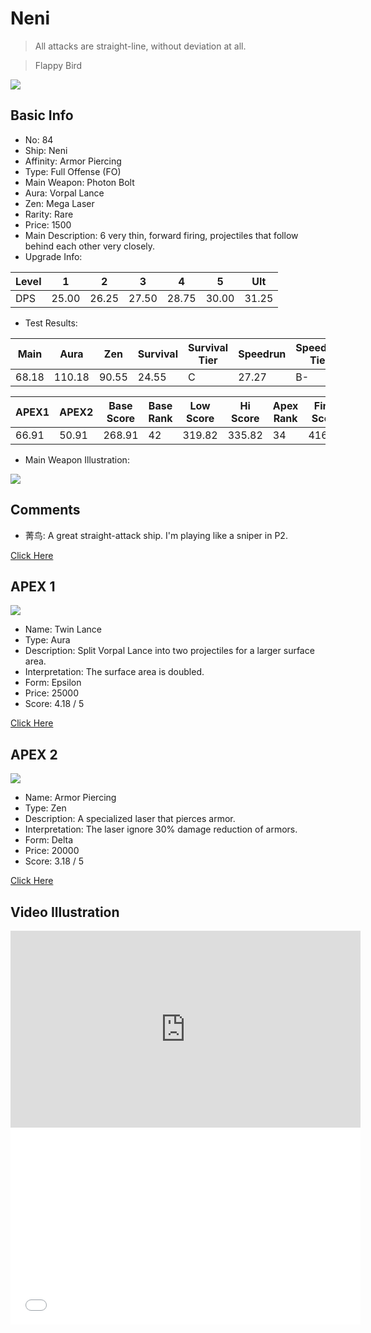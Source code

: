 # Neni

> All attacks are straight-line, without deviation at all.

> Flappy Bird

<img src="/ships/ship_84.png" style={{zoom:1}}/>

## Basic Info

- No: 84
- Ship: Neni
- Affinity: Armor Piercing
- Type: Full Offense (FO)
- Main Weapon: Photon Bolt
- Aura: Vorpal Lance
- Zen: Mega Laser
- Rarity: Rare
- Price: 1500
- Main Description: 6 very thin, forward firing, projectiles that follow behind each other very closely.
- Upgrade Info: 

| Level | 1 | 2 | 3 | 4 | 5 | Ult |
|--|--|--|--|--|--|--|
| DPS | 25.00 | 26.25 | 27.50 | 28.75 | 30.00 | 31.25 |

- Test Results: 

| Main | Aura | Zen | Survival | Survival Tier | Speedrun | Speedrun Tier | Fun | Fun Tier |
|--|--|--|--|--|--|--|--|--|
| 68.18 | 110.18 | 90.55 | 24.55 | C | 27.27 | B- | 28.36 | C+ |

| APEX1 | APEX2 | Base Score | Base Rank | Low Score | Hi Score | Apex Rank | Final Score | FinalRank |
|--|--|--|--|--|--|--|--|--|
| 66.91 | 50.91 | 268.91 | 42 | 319.82 | 335.82 | 34 | 416.00 | 50 |

- Main Weapon Illustration:

<img src="/illustration/main_84.gif" style={{zoom:1}}/>

## Comments

- 菁鸟: A great straight-attack ship. I'm playing like a sniper in P2.

[Click Here](https://gamefaqs.gamespot.com/iphone/193681-phoenix-ii/faqs/76704/ship-details-part-9#neni)

## APEX 1

<img src="/ships/ship_84_apex_1.png" style={{zoom:1}}/>

- Name: Twin Lance
- Type: Aura
- Description: Split Vorpal Lance into two projectiles for a larger surface area.
- Interpretation: The surface area is doubled.
- Form: Epsilon
- Price: 25000
- Score: 4.18 / 5

[Click Here](https://gamefaqs.gamespot.com/iphone/193681-phoenix-ii/faqs/76704/ship-details-part-9#epsilon-vl-twin-lance-c25000)

## APEX 2

<img src="/ships/ship_84_apex_2.png" style={{zoom:1}}/>

- Name: Armor Piercing
- Type: Zen
- Description: A specialized laser that pierces armor.
- Interpretation: The laser ignore 30% damage reduction of armors.
- Form: Delta
- Price: 20000
- Score: 3.18 / 5

[Click Here](https://gamefaqs.gamespot.com/iphone/193681-phoenix-ii/faqs/76704/ship-details-part-9#delta-ml-armor-piercing-c20000)

## Video Illustration

<iframe width="560" height="315" src="https://www.youtube.com/embed/FWewirGByP0?si=Nm2447-eKESjLOb-" title="YouTube video player" frameborder="0" allow="accelerometer; autoplay; clipboard-write; encrypted-media; gyroscope; picture-in-picture; web-share" referrerpolicy="strict-origin-when-cross-origin" allowfullscreen></iframe>

<br/>

<iframe width="560" height="315" src="//player.bilibili.com/player.html?aid=1352219229&bvid=BV1Rz421Z7t9&cid=1477253525&p=1&autoplay=false" scrolling="no" border="0" frameborder="no" allow="accelerometer; autoplay; clipboard-write; encrypted-media; gyroscope; picture-in-picture; web-share" framespacing="0" allowfullscreen="true"> </iframe>
